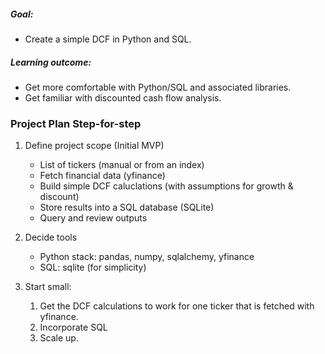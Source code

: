 
##### Goal: 
- Create a simple DCF in Python and SQL.

##### Learning outcome:  
- Get more comfortable with Python/SQL and associated libraries.
- Get familiar with discounted cash flow analysis.

### Project Plan Step-for-step
1. Define project scope (Initial MVP)
   - List of tickers (manual or from an index)
   - Fetch financial data (yfinance)
   - Build simple DCF caluclations (with assumptions for growth & discount)
   - Store results into a SQL database (SQLite)
   - Query and review outputs

2. Decide tools
    - Python stack: pandas, numpy, sqlalchemy, yfinance
    - SQL: sqlite (for simplicity)

3. Start small:
   1. Get the DCF calculations to work for one ticker that is fetched with yfinance.
   2. Incorporate SQL 
   3. Scale up.